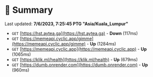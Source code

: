 # 📖 Summary
Last updated: **7/6/2023, 7:25:45 PTG "Asia/Kuala_Lumpur"**

- `GET` [https://hst.aytea.ga](https://hst.aytea.ga) - **Down** (117ms)
- `GET` [https://memeapi.cyclic.app/gimme](https://memeapi.cyclic.app/gimme) - **Up** (1284ms)
- `GET` [https://memeapi.cyclic.app](https://memeapi.cyclic.app) - **Up** (1065ms)
- `GET` [https://klik.ml/health](https://klik.ml/health) - **Up** (679ms)
- `GET` [https://dumb.onrender.com](https://dumb.onrender.com) - **Up** (960ms)
